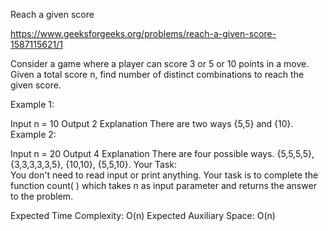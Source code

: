 Reach a given score

https://www.geeksforgeeks.org/problems/reach-a-given-score-1587115621/1

Consider a game where a player can score 3 or 5 or 10 points in a move. Given a total score n, find number of distinct combinations to reach the given score.

Example 1:

Input
n = 10
Output
2
Explanation
There are two ways {5,5} and {10}.
Example 2:

Input
n = 20
Output
4
Explanation
There are four possible ways. {5,5,5,5}, {3,3,3,3,3,5}, {10,10}, {5,5,10}.
Your Task:  
You don't need to read input or print anything. Your task is to complete the function count( ) which takes n as input parameter and returns the answer to the problem.

Expected Time Complexity: O(n)
Expected Auxiliary Space: O(n)
